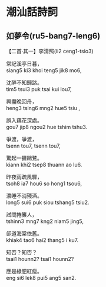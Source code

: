 # 潮汕話詩詞

## 如夢令\(ru5-bang7-leng6\)

【二首·其一】李清照\(li2 ceng1-tsio3\)

常記溪亭日暮，  
siang5 ki3 khoi teng5 jik8 mo6,

沈醉不知歸路。  
tim5 tsui3 puk tsai kui lou7,

興盡晚回舟，  
heng3 tsing6 mng2 hue5 tsiu ,

誤入藕花深處。  
gou7 jip8 ngou2 hue tshim tshu3.

爭渡，爭渡，  
tsenn tou7, tsenn tou7,

驚起一攤鷗鷺。  
kiann khi2 tsep8 thuann ao lu6.

昨夜雨疏風驟，  
tsoh8 ia7 hou6 so hong1 tsou6,

濃睡不消殘酒。  
long5 sui6 puk siou tshang5 tsiu2.

試問捲簾人，  
tshinn3 mng7 kng2 niam5 jing5,

卻道海棠依舊。  
khiak4 tao6 hai2 thang5 i ku7.

知否？知否？  
tsai1 hounn2? tsai1 hounn2?

應是綠肥紅瘦。  
eng si6 lek8 pui5 ang5 san2.



